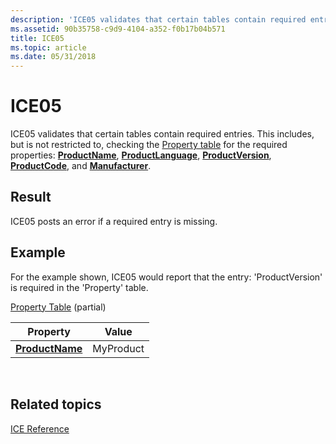 ```yaml
---
description: 'ICE05 validates that certain tables contain required entries. This includes, but is not restricted to, checking the Property table for the required properties: ProductName, ProductLanguage, ProductVersion, ProductCode, and Manufacturer.'
ms.assetid: 90b35758-c9d9-4104-a352-f0b17b04b571
title: ICE05
ms.topic: article
ms.date: 05/31/2018
---
```


# ICE05

ICE05 validates that certain tables contain required entries. This includes, but is not restricted to, checking the [Property table](property-table.md) for the required properties: [**ProductName**](productname.md), [**ProductLanguage**](productlanguage.md), [**ProductVersion**](productversion.md), [**ProductCode**](productcode.md), and [**Manufacturer**](manufacturer.md).

## Result

ICE05 posts an error if a required entry is missing.

## Example

For the example shown, ICE05 would report that the entry: 'ProductVersion' is required in the 'Property' table.

[Property Table](property-table.md) (partial)



| Property                           | Value     |
|------------------------------------|-----------|
| [**ProductName**](productname.md) | MyProduct |



 

## Related topics

<dl> <dt>

[ICE Reference](ice-reference.md)
</dt> </dl>

 

 



